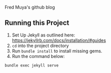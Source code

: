 Fred Muya's github blog



## Running this Project
1. Set Up Jekyll as outlined here: https://jekyllrb.com/docs/installation/#guides
2. `cd` into the project directory
3. Run `bundle install` to install missing gems.
4. Run the command below:
```shell
bundle exec jekyll serve
```
